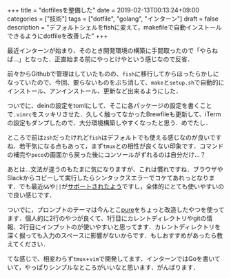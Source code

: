 +++
title = "dotfilesを整備した"
date = 2019-02-13T00:13:24+09:00
categories = ["技術"]
tags = ["dotfile", "golang", "インターン"]
draft = false
description = "デフォルトシェルをfishに変えて，makefileで自動インストールできるようにdotfileを改善した"
+++



最近インターンが始まり、そのとき開発環境の構築に手間取ったので「やらねば…」となった．正直始まる前にやっとけやという感じなので反省．

前々からGithubで管理はしていたものの、`fish`に移行してからほったらかしになっていたので、今回、要らないものをぶち消して、`make`と`setup.sh`で自動的にインストール、アンインストール、更新など出来るようにした．

ついでに、deinの設定をtomlにして、そこに各パッケージの設定を書くことで`.vimrc`をスッキリさせた．久しく触ってなかったBrewfileも更新して、iTermの設定もダンプしたので、大分環境構築しやすくなったと思う．めでたし．

ところで前は`zsh`だったけれど`fish`はデフォルトでも使える感じなのが良いですね．若干気になる点もあって，まず`tmux`との相性が良くない印象です．コマンドの補完や`peco`の画面から戻った後にコンソールがずれるのは自分だけ…？

あとは…文法が違うのもたまに気になりますが、これは慣れですね．ブラウザやSlackからコピーして実行したらシンタックスエラーでコケてあれっとなります．でも最近`&&`や`||`が[サポートされたよう](https://github.com/fish-shell/fish-shell/issues/4620)ですし，全体的にとても使いやすいので良い感じです．

ついでに，プロンプトのテーマは今んとこ[pure](https://github.com/brandonweiss/pure.fish)をちょっと改造したやつを使ってます．個人的に2行のやつが良くて、1行目にカレントディレクトリやgitの情報、2行目にインプットのが使いやすいと思ってます．カレントディレクトリを深く掘っても入力のスペースに影響がないからです．もしおすすめがあったら教えてください．



てな感じで、相変わらず`tmux`+`vim`で開発してます．インターンではGoを書いていて，やっぱりシンプルなところがいいなと思います．がんばります．



<div style="height:10px;"></div>

<div style="display: flex;justify-content: center;align-items: center; height:160px;">
  <div class="github-card" data-github="raahii/dotfiles" data-width="70%" data-height="150" data-theme="default" style="margin: 0 auto;"></div>
</div>
<script src="//cdn.jsdelivr.net/github-cards/latest/widget.js"></script>

